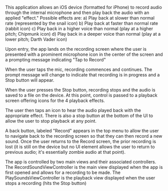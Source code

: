 This application allows an iOS device (formatted for iPhone) to record audio through the internal
microphone and then play back the audio with an applied "effect." Possible effects are:
a)  Play back at slower than normal rate (represented by the snail icon)
b)  Play back at faster than normal rate (rabbit icon)
c)  Play back in a higher voice than normal (play at a higher pitch; Chipmunk icon)
d)  Play back in a deeper voice than normal (play at a lower pitch; Darth Vader icon)

Upon entry, the app lands on the recording screen where the user is presented with a prominent
microphone icon in the center of the screen and a prompting message indicating "Tap to Record"

When the user taps the mic, recording commences and continues. The prompt message will change
to indicate that recording is in progress and a Stop button will appear.

When the user presses the Stop button, recording stops and the audio is saved to a file on the device.
At this point, control is passed to a playback screen offering icons for the 4 playback effects.

The user then taps an icon to hear the audio played back with the appropriate effect. There is also a
stop button at the bottom of the UI to allow the user to stop playback at any point.

A back button, labeled "Record" appears in the top menu to allow the user to navigate back to the
recording screen so that they can then record a new sound. Once the user returns to the Record
screen, the prior recording is lost (it is still on the device but no UI element allows the user
to return to previous audio; it's essentially zombie audio at that point).

The app is controlled by two main views and their associated controllers.
    The RecordSoundViewController is the main view displayed when the app is first opened and allows for a recording to be made.
    The PlaySoundsViewController is the playback view displayed when the user stops a recording (hits the Stop button)
